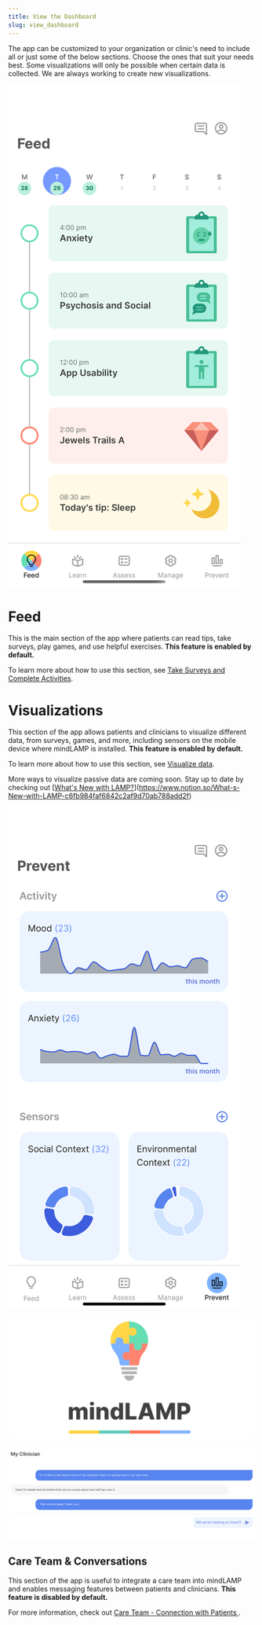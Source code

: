 ```yaml
---
title: View the Dashboard
slug: view_dashboard
---
```


The app can be customized to your organization or clinic's need to include all or just some of the below sections. Choose the ones that suit your needs best. Some visualizations will only be possible when certain data is collected. We are always working to create new visualizations. 

![](assets/feed.png)

# Feed

This is the main section of the app where patients can read tips, take surveys, play games, and use helpful exercises. **This feature is enabled by default.** 

To learn more about how to use this section, see [Take Surveys and Complete Activities](Activities_Tips,_Surveys,_and_Cognitive_Tests/Take_Surveys_and_Complete_Activities.md).

# Visualizations

This section of the app allows patients and clinicians to visualize different data, from surveys, games, and more, including sensors on the mobile device where mindLAMP is installed. **This feature is enabled by default.**

To learn more about how to use this section, see [Visualize data](Visualize_data.md).

More ways to visualize passive data are coming soon. Stay up to date by checking out [[What's New with LAMP?](https://www.notion.so/3f8828a4fd1b40ab947af4ce08ae7694)](https://www.notion.so/What-s-New-with-LAMP-c6fb984faf6842c2af9d70ab788add2f) 

![](assets/prevent.png)

![](assets/banner.png)

![](assets/Screen_Shot_2020-10-02_at_2.08.01_PM.png)

## Care Team & Conversations

This section of the app is useful to integrate a care team into mindLAMP and enables messaging features between patients and clinicians. **This feature is disabled by default.** 

For more information, check out [Care Team - Connection with Patients ](Care_Team_-_Connection_with_Patients.md).
